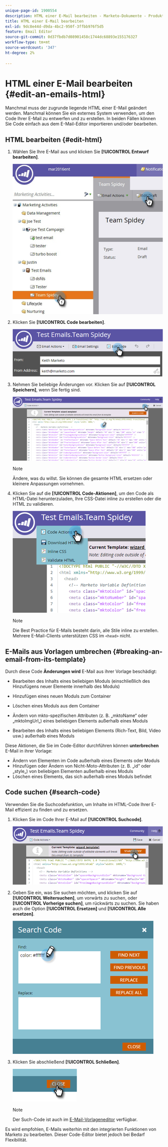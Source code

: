```yaml
---
unique-page-id: 1900554
description: HTML einer E-Mail bearbeiten - Marketo-Dokumente - Produktdokumentation
title: HTML einer E-Mail bearbeiten
exl-id: 9dc8e44d-d9da-4bc2-950f-3ffbb976f5d5
feature: Email Editor
source-git-commit: 0d37fbdb7d08901458c1744dc68893e155176327
workflow-type: tm+mt
source-wordcount: '347'
ht-degree: 2%

---
```


# HTML einer E-Mail bearbeiten {#edit-an-emails-html}

Manchmal muss der zugrunde liegende HTML einer E-Mail geändert werden. Manchmal können Sie ein externes System verwenden, um den Code Ihrer E-Mail zu entwerfen und zu erstellen. In beiden Fällen können Sie Code einfach aus dem E-Mail-Editor importieren und/oder bearbeiten.

## HTML bearbeiten {#edit-html}

1. Wählen Sie Ihre E-Mail aus und klicken Sie **[!UICONTROL Entwurf bearbeiten]**.

   ![](assets/teamspidey.jpg)

1. Klicken Sie **[!UICONTROL Code bearbeiten]**.

   ![](assets/two-4.png)

1. Nehmen Sie beliebige Änderungen vor. Klicken Sie auf **[!UICONTROL Speichern]**, wenn Sie fertig sind.

   ![](assets/three-3.png)

   >[!NOTE]
   >
   >Ändere, was du willst. Sie können die gesamte HTML ersetzen oder kleinere Anpassungen vornehmen.

1. Klicken Sie auf die **[!UICONTROL Code-Aktionen]**, um den Code als HTML-Datei herunterzuladen, Ihre CSS-Datei inline zu erstellen oder die HTML zu validieren.

   ![](assets/four-2.png)

   >[!NOTE]
   >
   >Die Best Practice für E-Mails besteht darin, alle Stile inline zu erstellen. Mehrere E-Mail-Clients unterstützen CSS im `<head>` nicht.

## E-Mails aus Vorlagen umbrechen {#breaking-an-email-from-its-template}

Durch diese Code **Änderungen wird** E-Mail aus ihrer Vorlage beschädigt:

* Bearbeiten des Inhalts eines beliebigen Moduls (einschließlich des Hinzufügens neuer Elemente innerhalb des Moduls)
* Hinzufügen eines neuen Moduls zum Container
* Löschen eines Moduls aus dem Container

* Ändern von mkto-spezifischen Attributen (z. B. „mktoName“ oder „mktoImgUrl„) eines beliebigen Elements außerhalb eines Moduls
* Bearbeiten des Inhalts eines beliebigen Elements (Rich-Text, Bild, Video usw.) außerhalb eines Moduls

Diese Aktionen, die Sie im Code-Editor durchführen können **unterbrechen** E-Mail in ihrer Vorlage:

* Ändern von Elementen im Code außerhalb eines Elements oder Moduls
* Hinzufügen oder Ändern von Nicht-Moto-Attributen (z. B. „id“ oder „style„) von beliebigen Elementen außerhalb eines Moduls
* Löschen eines Elements, das sich außerhalb eines Moduls befindet

## Code suchen {#search-code}

Verwenden Sie die Suchcodefunktion, um Inhalte im HTML-Code Ihrer E-Mail effizient zu finden und zu ersetzen.

1. Klicken Sie im Code Ihrer E-Mail auf **[!UICONTROL Suchcode]**.

   ![](assets/five-2.png)

1. Geben Sie ein, was Sie suchen möchten, und klicken Sie auf **[!UICONTROL Weitersuchen]**, um vorwärts zu suchen, oder **[!UICONTROL Vorherige suchen]**, um rückwärts zu suchen. Sie haben auch die Option **[!UICONTROL Ersetzen]** und **[!UICONTROL Alle ersetzen]**.

   ![](assets/six-1.png)

1. Klicken Sie abschließend **[!UICONTROL Schließen]**.

   ![](assets/seven.png)

   >[!NOTE]
   >
   >Der Such-Code ist auch im [E-Mail-Vorlageneditor](/help/marketo/product-docs/email-marketing/general/email-editor-2/create-an-email-template.md) verfügbar.

Es wird empfohlen, E-Mails weiterhin mit den integrierten Funktionen von Marketo zu bearbeiten. Dieser Code-Editor bietet jedoch bei Bedarf Flexibilität.
